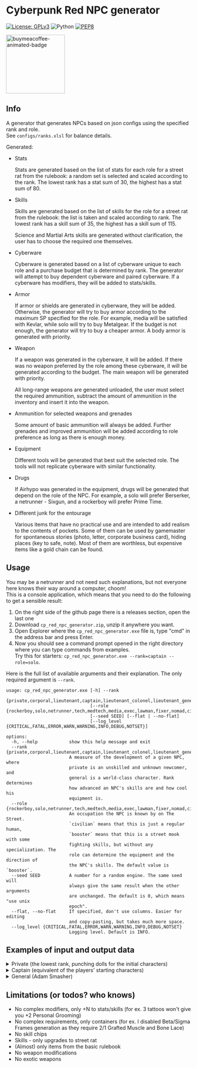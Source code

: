 # Cyberpunk Red NPC generator

[![License: GPLv3](https://img.shields.io/badge/License-GPLv3-blue.svg)](https://www.gnu.org/licenses/gpl-3.0)
![Python](https://img.shields.io/badge/python-3.12-blue.svg)
[![PEP8](https://img.shields.io/badge/code%20style-pep8-orange.svg)](https://www.python.org/dev/peps/pep-0008/)

<a href="https://buymeacoffee.com/n0lavar" target="_blank" title="buymeacoffee">
  <img src="https://iili.io/JIYMmUN.gif"  alt="buymeacoffee-animated-badge" style="width: 160px;">
</a>

## Info

A generator that generates NPCs based on json configs using the specified rank and role.  
See `configs/ranks.xlsl` for balance details.

Generated:

* Stats

  Stats are generated based on the list of stats for each role for a street rat from the rulebook: a random set is
  selected and scaled according to the rank. The lowest rank has a stat sum of 30, the highest has a stat sum of 80.


* Skills

  Skills are generated based on the list of skills for the role for a street rat from the rulebook: the list is taken
  and scaled according to rank. The lowest rank has a skill sum of 35, the highest has a skill sum of 115.

  Science and Martial Arts skills are generated without clarification, the user has to choose the required one
  themselves.


* Cyberware

  Cyberware is generated based on a list of cyberware unique to each role and a purchase budget that is determined by
  rank. The generator will attempt to buy dependent cyberware and paired cyberware. If a cyberware has modifiers, they
  will be added to stats/skills.


* Armor

  If armor or shields are generated in cyberware, they will be added. Otherwise, the generator will try to buy armor
  according to the maximum SP specified for the role. For example, media will be satisfied with Kevlar, while solo will
  try to buy Metalgear. If the budget is not enough, the generator will try to buy a cheaper armor. A body armor is
  generated with priority.


* Weapon

  If a weapon was generated in the cyberware, it will be added. If there was no weapon preferred by the role among these
  cyberware, it will be generated according to the budget. The main weapon will be generated with priority.

  All long-range weapons are generated unloaded, the user must select the required ammunition, subtract the amount of
  ammunition in the inventory and insert it into the weapon.

* Ammunition for selected weapons and grenades

  Some amount of basic ammunition will always be added. Further grenades and improved ammunition will be added according
  to role preference as long as there is enough money.


* Equipment

  Different tools will be generated that best suit the selected role. The tools will not replicate cyberware with
  similar functionality.


* Drugs

  If Airhypo was generated in the equipment, drugs will be generated that depend on the role of the NPC. For example, a
  solo will prefer Berserker, a netrunner - Sixgun, and a rockerboy will prefer Prime Time.


* Different junk for the entourage

  Various items that have no practical use and are intended to add realism to the contents of pockets. Some of them can
  be used by gamemaster for spontaneous stories (photo, letter, corporate business card), hiding places (key to safe,
  note). Most of them are worthless, but expensive items like a gold chain can be found.

## Usage

You may be a netrunner and not need such explanations, but not everyone here knows their way around a computer, choom!  
This is a console application, which means that you need to do the following to get a sensible result:

1. On the right side of the github page there is a releases section, open the last one
2. Download `cp_red_npc_generator.zip`, unzip it anywhere you want.
3. Open Explorer where the `cp_red_npc_generator.exe` file is, type "cmd" in the address bar and press Enter.
4. Now you should see a command prompt opened in the right directory where you can type commands from examples.  
   Try this for starters: `cp_red_npc_generator.exe --rank=captain --role=solo`.

Here is the full list of available arguments and their explanation. The only required argument is `--rank`.

```
usage: cp_red_npc_generator.exe [-h] --rank
                                {private,corporal,lieutenant,captain,lieutenant_colonel,lieutenant_general,general}
                                [--role {rockerboy,solo,netrunner,tech,medtech,media,exec,lawman,fixer,nomad,civilian,booster}]
                                [--seed SEED] [--flat | --no-flat]
                                [--log_level {CRITICAL,FATAL,ERROR,WARN,WARNING,INFO,DEBUG,NOTSET}]

options:
  -h, --help            show this help message and exit
  --rank {private,corporal,lieutenant,captain,lieutenant_colonel,lieutenant_general,general}
                        A measure of the development of a given NPC, where
                        private is an unskilled and unknown newcomer, and
                        general is a world-class character. Rank determines
                        how advanced an NPC's skills are and how cool his
                        equipment is.
  --role {rockerboy,solo,netrunner,tech,medtech,media,exec,lawman,fixer,nomad,civilian,booster}
                        An occupation the NPC is known by on The Street.
                        `civilian` means that this is just a regular human,
                        `booster` means that this is a street mook with some
                        fighting skills, but without any specialization. The
                        role can determine the equipment and the direction of
                        the NPC's skills. The default value is `booster`.
  --seed SEED           A number for a random engine. The same seed will
                        always give the same result when the other arguments
                        are unchanged. The default is 0, which means "use unix
                        epoch".
  --flat, --no-flat     If specified, don't use columns. Easier for editing
                        and copy-pasting, but takes much more space.
  --log_level {CRITICAL,FATAL,ERROR,WARN,WARNING,INFO,DEBUG,NOTSET}
                        Logging level. Default is INFO.
```

## Examples of input and output data

<details>
  <summary>Private (the lowest rank, punching dolls for the initial characters)</summary>
  Input:

  ```
cp_red_npc_generator.exe --rank=private --role=solo
  ```

Output:

  ```
Solo, Private, seed=1718139711
Has items total worth of 252

Health (you can add conditions here):
	HP: 25/25 (Seriously Wounded: 13)

Stats: (stat+modifiers=total)
	[3] INT | [3] REF | [4] DEX | [3] TECH | [3] COOL | [3] WILL | [3] LUCK | [3] MOVE | [3] BODY | [2] EMP

Skills (stat+skill+modifiers=total):
    Education                            Technique                                Social                            Body                                 
        [3+0+0=3] Accounting                 [3+0+0=3] AirVehicleTech                 [3+0+0=3] Bribery                 [4+2+0=6] Athletics              
        [3+0+0=3] AnimalHandling             [3+0+0=3] BasicTech                      [2+2+0=4] Conversation            [4+0+0=4] Contortionist          
        [3+0+0=3] Bureaucracy                [3+0+0=3] Cybertech                      [2+2+0=4] HumanPerception         [4+0+0=4] Dance                  
        [3+0+0=3] Business                   [3+0+0=3] Demolitions                    [3+3+0=6] Interrogation           [3+0+0=3] Endurance              
        [3+0+0=3] Composition                [3+0+0=3] ElectronicsSecurityTech        [3+2+0=5] Persuasion              [3+3+2=8] ResistTortureDrugs     
        [3+0+0=3] Criminology                [3+3+0=6] FirstAid                       [3+0+0=3] PersonalGrooming        [4+2+0=6] Stealth                
        [3+0+0=3] Cryptography               [3+0+0=3] Forgery                        [3+0+0=3] Streetwise          Awareness                            
        [3+0+0=3] Deduction                  [3+0+0=3] LandVehicleTech                [3+0+0=3] Trading                 [3+2+0=5] Concentration          
        [3+2+0=5] Education                  [3+0+0=3] PaintDrawSculpt                [3+0+0=3] WardrobeStyle           [3+0+0=3] ConcealRevealObject    
        [3+0+0=3] Gamble                     [3+0+0=3] Paramedic                  Fighting                              [3+0+0=3] LipReading             
        [3+0+0=3] LibrarySearch              [3+0+0=3] PhotographyFilm                [4+2+0=6] Brawling                [3+3+0=6] Perception             
        [3+2+0=5] LocalExpertYourHome        [3+0+0=3] PickLock                       [4+3+0=7] Evasion                 [3+0+0=3] Tracking               
        [3+3+0=6] Tactics                    [3+0+0=3] PickPocket                     [4+0+0=4] MartialArts         Ranged_Weapon                        
        [3+0+0=3] WildernessSurvival         [3+0+0=3] SeaVehicleTech                 [4+3+0=7] MeleeWeapon             [3+0+0=3] Archery                
        [3+2+0=5] LanguageStreetslang        [3+0+0=3] Weaponstech                    [3+0+0=3] Initiative              [3+3+0=6] Autofire               
        [3+0+0=3] Science                Control                                  Performance                           [3+3+0=6] Handgun                
                                             [3+0+0=3] DriveLandVehicle               [3+0+0=3] Acting                  [3+0+0=3] HeavyWeapons           
                                             [3+0+0=3] PilotAirVehicle                [3+0+0=3] PlayInstrument          [3+3+0=6] ShoulderArms           
                                             [3+0+0=3] PilotSeaVehicle                                                                                   
                                             [3+0+0=3] Riding                                                                                            
    
Cyberware:
    Internal Cyberware [1/7]     
        Toxin Binders [100eb]    
    
Armor:                                          Ranged weapons:                                                                                
    Body: Leathers [20eb (everyday), SP=4/4]        GunMart "Home Defender" (Shotgun) [100eb (premium), poor, Damage=5d6, ROF=1, Mag=/4 ()]    
                                                Melee weapons:                                                                                 
                                                    Boxing [Damage=1d6, ROF=1]                                                                 

Inventory:
    Ammo                                    Equipment / Drugs                             Junk                                                  
        [24] Slugs (Basic) [1eb (cheap)]        [1] Personal CarePak [20eb (everyday)]        [50] Eddies [1eb (cheap)]                         
                                                                                              [1] Memory Chip (Personal Data) [10eb (cheap)]    
                                                                                              [1] Drink Umbrella                                
                                                                                              [1] Rock                                          
                                                                                              [1] Poker Chip                                    
                                                                                              [1] Pack of matches                               
                                                                                              [1] Class Schedule for Night City University      
                                                                                              [1] Stress Ball                                   
  ```

</details>

<details>
  <summary>Captain (equivalent of the players' starting characters)</summary>
  Input:

  ```
cp_red_npc_generator.exe --rank=captain --role=solo
  ```

Output:

  ```
Solo, Captain, seed=1718139817
Has items total worth of 1902

Health (you can add conditions here):
	HP: 45/45 (Seriously Wounded: 23)

Stats: (stat+modifiers=total)
	[6] INT | [7] REF | [7] DEX | [3] TECH | [8] COOL | [6] WILL | [5] LUCK | [5] MOVE | [6] BODY | [4] EMP

Skills (stat+skill+modifiers=total):
    Education                            Technique                                Social                            Body                                 
        [6+0+0=6] Accounting                 [3+0+0=3] AirVehicleTech                 [8+0+0=8] Bribery                 [7+2+0=9] Athletics              
        [6+0+0=6] AnimalHandling             [3+0+0=3] BasicTech                      [4+2+0=6] Conversation            [7+0+0=7] Contortionist          
        [6+0+0=6] Bureaucracy                [3+0+0=3] Cybertech                      [4+2+0=6] HumanPerception         [7+0+0=7] Dance                  
        [6+0+0=6] Business                   [3+0+0=3] Demolitions                    [8+6+0=14] Interrogation          [6+0+0=6] Endurance              
        [6+0+0=6] Composition                [3+0+0=3] ElectronicsSecurityTech        [8+2+0=10] Persuasion             [6+6+2=14] ResistTortureDrugs    
        [6+0+0=6] Criminology                [3+6+0=9] FirstAid                       [8+0+0=8] PersonalGrooming        [7+2+0=9] Stealth                
        [6+0+0=6] Cryptography               [3+0+0=3] Forgery                        [8+0+0=8] Streetwise          Awareness                            
        [6+0+0=6] Deduction                  [3+0+0=3] LandVehicleTech                [8+0+0=8] Trading                 [6+2+0=8] Concentration          
        [6+2+0=8] Education                  [3+0+0=3] PaintDrawSculpt                [8+0+0=8] WardrobeStyle           [6+0+0=6] ConcealRevealObject    
        [6+0+0=6] Gamble                     [3+0+0=3] Paramedic                  Fighting                              [6+0+0=6] LipReading             
        [6+0+0=6] LibrarySearch              [3+0+0=3] PhotographyFilm                [7+2+0=9] Brawling                [6+6+0=12] Perception            
        [6+2+0=8] LocalExpertYourHome        [3+0+0=3] PickLock                       [7+6+0=13] Evasion                [6+0+0=6] Tracking               
        [6+6+0=12] Tactics                   [3+0+0=3] PickPocket                     [7+0+0=7] MartialArts         Ranged_Weapon                        
        [6+0+0=6] WildernessSurvival         [3+0+0=3] SeaVehicleTech                 [7+6+0=13] MeleeWeapon            [7+0+0=7] Archery                
        [6+2+0=8] LanguageStreetslang        [3+0+0=3] Weaponstech                    [7+0+0=7] Initiative              [7+6+0=13] Autofire              
        [6+0+0=6] Science                Control                                  Performance                           [7+6+0=13] Handgun               
                                             [7+0+0=7] DriveLandVehicle               [8+0+0=8] Acting                  [7+0+0=7] HeavyWeapons           
                                             [7+0+0=7] PilotAirVehicle                [3+0+0=3] PlayInstrument          [7+6+0=13] ShoulderArms          
                                             [7+0+0=7] PilotSeaVehicle                                                                                   
                                             [7+0+0=7] Riding                                                                                            
    
Cyberware:
    Auditory System [1/1]                 Internal Cyberware [1/7]     Shoulders [1/2]           
        Cyberaudio Suite [500eb] [2/3]        Toxin Binders [100eb]        Big Knucks [100eb]    
            Radio Communicator [100eb]                                                           
            Level Damper [100eb]                                                                 
    
Armor:                                                   Ranged weapons:                                                                                                  
    Head: Light Armorjack [100eb (premium), SP=11/11]        Chadran Arms "Jungle Reaper" (Assault Rifle) [500eb (expensive), standard, Damage=5d6, ROF=1, Mag=/25 ()]    
    Body: Light Armorjack [100eb (premium), SP=11/11]    Melee weapons:                                                                                                   
                                                             Big Knucks [100eb (premium), Damage=2d6, ROF=2]                                                              
                                                             Boxing [Damage=2d6, ROF=1]                                                                                   

Inventory:
    Ammo                                               Equipment / Drugs                                     Junk                                                                        
        [1] Grenades (Incendiary) [100eb (premium)]        [1] Anti-Smog Breathing Mask [20eb (everyday)]        [477] Eddies [1eb (cheap)]                                              
        [50] Bullets (Basic) [1eb (cheap)]                 [1] Flashlight [20eb (everyday)]                      [1] Autographed Photograph of Night City Celebrity [20eb (everyday)]    
                                                           [1] Personal CarePak [20eb (everyday)]                [1] Pipe [20eb (everyday)]                                              
                                                                                                                 [1] Rock                                                                
                                                                                                                 [1] Napkin from nightclub with a phone number on it                     
  ```

</details>

<details>
  <summary>General (Adam Smasher)</summary>
  Input:

  ```
cp_red_npc_generator.exe --rank=general --role=solo
  ```

Output:

  ```
Solo, General, seed=1718139863
Has items total worth of 22842

Health (you can add conditions here):
	HP: 50/50 (Seriously Wounded: 25)

Stats: (stat+modifiers=total)
	[8] INT | [8-4=4] REF | [8-4=4] DEX | [7] TECH | [8] COOL | [8] WILL | [8] LUCK | [8-4=4] MOVE | [8+2=10] BODY | [0] EMP

Skills (stat+skill+modifiers=total):
    Education                             Technique                                Social                            Body                                 
        [8+0+0=8] Accounting                  [7+0+0=7] AirVehicleTech                 [8+0+0=8] Bribery                 [4+3+0=7] Athletics              
        [8+0+0=8] AnimalHandling              [7+0+0=7] BasicTech                      [0+3+0=3] Conversation            [4+0+0=4] Contortionist          
        [8+0+0=8] Bureaucracy                 [7+0+0=7] Cybertech                      [0+3+0=3] HumanPerception         [4+0+0=4] Dance                  
        [8+0+0=8] Business                    [7+0+0=7] Demolitions                    [8+8+0=16] Interrogation          [8+0+0=8] Endurance              
        [8+0+0=8] Composition                 [7+0+0=7] ElectronicsSecurityTech        [8+3+0=11] Persuasion             [8+8+2=18] ResistTortureDrugs    
        [8+0+0=8] Criminology                 [7+8+0=15] FirstAid                      [8+0+0=8] PersonalGrooming        [4+3+0=7] Stealth                
        [8+0+0=8] Cryptography                [7+0+0=7] Forgery                        [8+0+0=8] Streetwise          Awareness                            
        [8+0+0=8] Deduction                   [7+0+0=7] LandVehicleTech                [8+0+0=8] Trading                 [8+3+0=11] Concentration         
        [8+3+0=11] Education                  [7+0+0=7] PaintDrawSculpt                [8+0+0=8] WardrobeStyle           [8+0+0=8] ConcealRevealObject    
        [8+0+0=8] Gamble                      [7+0+0=7] Paramedic                  Fighting                              [8+0+0=8] LipReading             
        [8+0+0=8] LibrarySearch               [7+0+0=7] PhotographyFilm                [4+3+0=7] Brawling                [8+8+0=16] Perception            
        [8+3+0=11] LocalExpertYourHome        [7+0+0=7] PickLock                       [4+8+0=12] Evasion                [8+0+0=8] Tracking               
        [8+8+0=16] Tactics                    [7+0+0=7] PickPocket                     [4+0+0=4] MartialArts         Ranged_Weapon                        
        [8+0+0=8] WildernessSurvival          [7+0+0=7] SeaVehicleTech                 [4+8+0=12] MeleeWeapon            [4+0+0=4] Archery                
        [8+3+0=11] LanguageStreetslang        [7+0+0=7] Weaponstech                    [4+0+3=7] Initiative              [4+8+0=12] Autofire              
        [8+0+0=8] Science                 Control                                  Performance                           [4+8+0=12] Handgun               
                                              [4+0+0=4] DriveLandVehicle               [8+0+0=8] Acting                  [4+0+0=4] HeavyWeapons           
                                              [4+0+0=4] PilotAirVehicle                [7+0+0=7] PlayInstrument          [4+8+0=12] ShoulderArms          
                                              [4+0+0=4] PilotSeaVehicle                                                                                   
                                              [4+0+0=4] Riding                                                                                            
    
Cyberware:
    Shoulders [2/2]                              Internal Cyberware [5/7]                     Auditory System [1/1]                 
        Cyberarm [500eb] [4/4]                       Grafted Muscle and Bone Lace [1000eb]        Cyberaudio Suite [500eb] [3/3]    
            Popup Ranged Weapon (SMG) [500eb]        Enhanced Antibodies [500eb]                      Radio Communicator [100eb]    
            Popup Grenade Launcher [500eb]           Radar / Sonar Implant [1000eb]                   Radar Detector [500eb]        
        Cyberarm [500eb] [4/4]                       Toxin Binders [100eb]                            Level Damper [100eb]          
            Popup Shield [500eb]                     Independent Air Supply [1000eb]          Hips [2/2]                            
            Big Knucks [100eb]                   Eye Sockets [2/2]                                Cyberleg [100eb] [2/3]            
    Neuralware [1/1]                                 Cybereye [100eb] [1/3]                           Jump Booster [500eb]          
        Neural Link [500eb] [1/5]                        Anti-Dazzle [100eb]                      Cyberleg [100eb] [2/3]            
            Sandevistan [500eb]                      Cybereye [100eb] [1/3]                           Jump Booster [500eb]          
    Fashionware [1/7]                                    Anti-Dazzle [100eb]                                                        
        Biomonitor [100eb]                                                                                                          
    
Armor:                                             Ranged weapons:                                                                                   
    Head: Metalgear [5000eb (luxury), SP=18/18]        Popup Grenade Launcher [500eb (expensive), Damage=6d6, ROF=1, Mag=/2 ()]                      
    Body: Metalgear [5000eb (luxury), SP=18/18]        Militech "Viper" (Heavy SMG) [500eb (expensive), excellent, Damage=3d6, ROF=1, Mag=/40 ()]    
    Popup Shield [500eb (expensive), SP=10/10]         Popup Ranged Weapon (SMG) [500eb (expensive), Damage=2d6, ROF=1, Mag=/30 ()]                  
                                                   Melee weapons:                                                                                    
                                                       Big Knucks [100eb (premium), Damage=2d6, ROF=2]                                               
                                                       Boxing [Damage=3d6, ROF=1]                                                                    

Inventory:
    Ammo                                                   Equipment / Drugs                             Junk                                     
        [2] Grenades (Armor-Piercing) [100eb (premium)]        [2] Berserker [100eb (premium)]               [2725] Eddies [1eb (cheap)]          
        [2] Grenades (Flashbang) [100eb (premium)]             [2] Timewarp [100eb (premium)]                [1] Hygiene Bag [10eb (cheap)]       
        [80] Bullets (Basic) [1eb (cheap)]                     [2] Black Lace [50eb (costly)]                [1] Area Streetmap [10eb (cheap)]    
                                                               [1] Handcuffs [50eb (costly)]                 [1] Vape-Pen [10eb (cheap)]          
                                                               [1] Airhypo [50eb (costly)]                   [1] Zip Ties                         
                                                               [1] Flashlight [20eb (everyday)]                                                   
                                                               [1] Personal CarePak [20eb (everyday)]                                             
                                                               [1] Synthcoke [20eb (everyday)]                                                    
  ```

</details>

## Limitations (or todos? who knows)

* No complex modifiers, only +N to stats/skills (for ex. 3 tattoos won't give you +2 Personal Grooming)
* No complex requirements, only containers (for ex. I disabled Beta/Sigma Frames generation as they require 2/1 Grafted
  Muscle and Bone Lace)
* No skill chips
* Skills - only upgrades to street rat
* (Almost) only items from the basic rulebook
* No weapon modifications
* No exotic weapons
